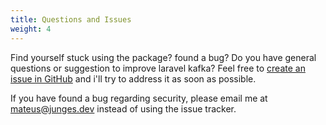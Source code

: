 ```yaml
---
title: Questions and Issues
weight: 4
---
```


Find yourself stuck using the package? found a bug? Do you have general questions or
suggestion to improve laravel kafka? Feel free to [create an issue in GitHub](https://github.com/mateusjunges/laravel-kafka/issues/new/choose) and i'll
try to address it as soon as possible.

If you have found a bug regarding security, please email me at [mateus@junges.dev](mailto:mateus@junges.dev)
instead of using the issue tracker.